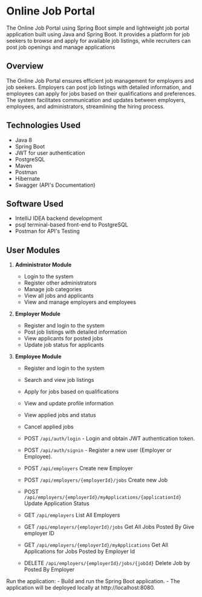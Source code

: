 # Online Job Portal


The Online Job Portal using Spring Boot simple and lightweight job portal application built using Java and Spring Boot. It provides a platform for job seekers to browse and apply for available job listings, while recruiters can post job openings and manage applications



## Overview

The Online Job Portal ensures efficient job management for employers and job seekers. Employers can post job listings with detailed information, and employees can apply for jobs based on their qualifications and preferences. The system facilitates communication and updates between employers, employees, and administrators, streamlining the hiring process.

## Technologies Used

- Java 8
- Spring Boot 
- JWT for user authentication
- PostgreSQL 
- Maven 
- Postman 
- Hibernate
- Swagger (API's Documentation)

## Software Used

- IntelliJ IDEA backend development
- psql terminal-based front-end to PostgreSQL 
- Postman for API's Testing
  
## User Modules

1. **Administrator Module**
   - Login to the system
   - Register other administrators
   - Manage job categories
   - View all jobs and applicants
   - View and manage employers and employees

2. **Employer Module**
   - Register and login to the system
   - Post job listings with detailed information
   - View applicants for posted jobs
   - Update job status for applicants

3. **Employee Module**
   - Register and login to the system
   - Search and view job listings
   - Apply for jobs based on qualifications
   - View and update profile information
   - View applied jobs and status
   - Cancel applied jobs
  
   - POST `/api/auth/login`   - Login and obtain JWT authentication token.
   - POST `/api/auth/signin`  - Register a new user (Employer or Employee).
   - POST `/api/employers` Create new Employer
   - POST `/api/employers/{employerId}/jobs` Create new Job
   - POST `/api/employers/{employerId}/myApplications/{applicationId}` Update Application Status
   - GET `/api/employers` List All Employers
   - GET `/api/employers/{employerId}/jobs` Get All Jobs Posted By Give employer ID
   - GET `/api/employers/{employerId}/myApplications` Get All Applications for Jobs Posted by Employer Id
   - DELETE `/api/employers/{employerId}/jobs/{jobId}` Delete Job by Posted By Employer
  
Run the application:
    - Build and run the Spring Boot application.
    - The application will be deployed locally at http://localhost:8080.
  

